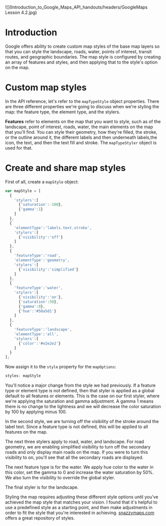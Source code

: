 ![](Introduction_to_Google_Maps_API_handouts/headers/GoogleMaps Lesson 4.2.jpg)
# Introduction

Google offers ability to create custom map styles of the base map layers so that you can style the landscape, roads, water, points of interest, transit routes, and geographic boundaries. The map style is configured by creating an array of features and styles, and then applying that to the style's option on the map.

# Custom map styles

In the API reference, let's refer to the `mapTypeStyle` object properties. There are three different properties we're going to discuss when we're styling the map: the feature type, the element type, and the stylers.

**Features** refer to elements on the map that you want to style, such as of the landscape, point of interest, roads, water, the main elements on the map that you'll find. You can style their geometry, how they're filled, the stroke, or the outline around it, the different labels and then underneath labels,the icon, the text, and then the text fill and stroke. The `mapTypeStyler` object is used for that.

# Create and share map styles

First of all, create a `mapStyle` object:

```js
var mapStyle = [
  {
    'stylers':[
      {'saturation':-100},
      {'gamma':1}
    ]
  },
  {
    'elementType':'labels.text.stroke',
    'stylers':[
      {'visibility':'off'}
    ]
  },
  {
    'featureType':'road',
    'elementType':'geometry',
    'stylers':[
      {'visibility':'simplified'}
    ]
  },
  {
    'featureType':'water',
    'stylers':[
      {'visibility':'on'},
      {'saturation':50},
      {'gamma':0},
      {'hue':'#50a5d1'}
    ]
  },
  {
    'featureType':'landscape',
    'elementType':'all',
    'stylers':[
      {'color':'#e2e2e2'}
    ]
  }
];
```

Now assign it to the `style` property for the `mapOptions`:

```js
styles: mapStyle
```

You'll notice a major change from the style we had previously. If a feature type or element type is not defined, then that styler is applied as a global default to all features or elements. This is the case on our first styler, where we're applying the saturation and gamma adjustment. A gamma 1 means there is no change to the lightness and we will decrease the color saturation by 100 by applying minus 100.

In the second style, we are turning off the visibility of the stroke around the label text. Since a feature type is not defined, this will be applied to all features on the map.

The next three stylers apply to road, water, and landscape. For road geometry, we are enabling simplified visibility to turn off the secondary roads and only display main roads on the map. If you were to turn this visibility to on, you'll see that all the secondary roads are displayed.

The next feature type is for the water. We apply hue color to the water in this color, set the gamma to 0 and increase the water saturation by 50%. We also turn the visibility to override the global styler.

The final styler is for the landscape.

Styling the map requires adjusting these different style options until you've achieved the map style that matches your vision. I found that it's helpful to use a predefined style as a starting point, and then make adjustments in order to fit the style that you're interested in achieving. [snazzymaps.com](http://snazzymaps.com) offers a great repository of styles.